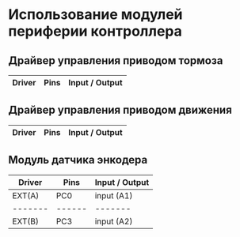# Использование модулей периферии контроллера

## Драйвер управления приводом тормоза 
Driver | Pins | Input / Output
-------|------|-------


## Драйвер управления приводом движения 
Driver | Pins | Input / Output
-------|------|-------


## Модуль датчика энкодера 
Driver | Pins | Input / Output
-------|------|-------
EXT(A) |PC0   | input (A1)
-------|------|-------
EXT(B) |PC3   | input (A2)
